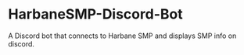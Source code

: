 # HarbaneSMP-Discord-Bot
A Discord bot that connects to Harbane SMP and displays SMP info on discord.
